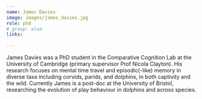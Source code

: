 ```yaml
---
name: James Davies
image: images/james_davies.jpg
role: phd
# group: alum
links:
  
---
```


James Davies was a PhD student in the Comparative Cognition Lab at the University of Cambridge (primary supervisor Prof Nicola Clayton). His research focuses on mental time travel and episodic(-like) memory in diverse taxa including corvids, parids, and dolphins, in both captivity and the wild. Currently James is a post-doc at the University of Bristol, researching the evolution of play behaviour in dolphins and across species. 

